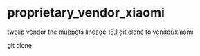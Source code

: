 # proprietary_vendor_xiaomi
 twolip vendor the muppets lineage 18.1
 git clone to vendor/xiaomi

git clone 
